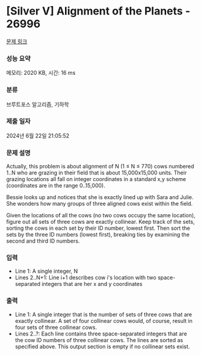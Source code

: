 # [Silver V] Alignment of the Planets - 26996 

[문제 링크](https://www.acmicpc.net/problem/26996) 

### 성능 요약

메모리: 2020 KB, 시간: 16 ms

### 분류

브루트포스 알고리즘, 기하학

### 제출 일자

2024년 6월 22일 21:05:52

### 문제 설명

<p>Actually, this problem is about alignment of N (1 ≤ N ≤ 770) cows numbered 1..N who are grazing in their field that is about 15,000x15,000 units. Their grazing locations all fall on integer coordinates in a standard x,y scheme (coordinates are in the range 0..15,000).</p>

<p>Bessie looks up and notices that she is exactly lined up with Sara and Julie. She wonders how many groups of three aligned cows exist within the field.</p>

<p>Given the locations of all the cows (no two cows occupy the same location), figure out all sets of three cows are exactly collinear. Keep track of the sets, sorting the cows in each set by their ID number, lowest first. Then sort the sets by the three ID numbers (lowest first), breaking ties by examining the second and third ID numbers.</p>

### 입력 

 <ul>
	<li>Line 1: A single integer, N</li>
	<li>Lines 2..N+1: Line i+1 describes cow i's location with two space-separated integers that are her x and y coordinates</li>
</ul>

### 출력 

 <ul>
	<li>Line 1: A single integer that is the number of sets of three cows that are exactly collinear. A set of four collinear cows would, of course, result in four sets of three collinear cows.</li>
	<li>Lines 2..?: Each line contains three space-separated integers that are the cow ID numbers of three collinear cows. The lines are sorted as specified above. This output section is empty if no collinear sets exist.</li>
</ul>

